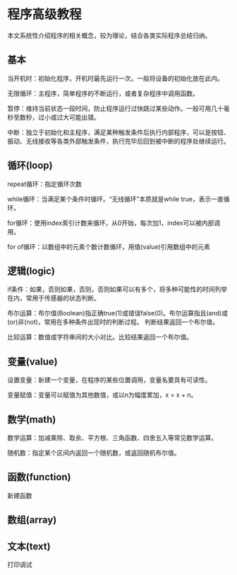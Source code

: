 # 程序高级教程

本文系统性介绍程序的相关概念，较为理论，结合各类实际程序总结归纳。

## 基本

当开机时：初始化程序，开机时最先运行一次。一般将设备的初始化放在此内。

无限循环：主程序，简单程序的不断运行，或者复杂程序中调用函数。

暂停：维持当前状态一段时间，防止程序运行过快跳过某些动作。一般可用几十毫秒至数秒，过小或过大可能出错。

中断：独立于初始化和主程序，满足某种触发条件后执行内部程序，可以是按钮、振动、无线接收等各类外部触发条件，执行完毕后回到被中断的程序处继续运行。

## 循环(loop)

repeat循环：指定循环次数

while循环：当满足某个条件时循环。“无线循环”本质就是while true，表示一直循环。

for循环：使用index索引计数来循环，从0开始，每次加1，index可以被内部调用。

for of循环：以数组中的元素个数计数循环，用值(value)引用数组中的元素

## 逻辑(logic)

if条件：如果，否则如果，否则，否则如果可以有多个，将多种可能性的时间列举在内，常用于传感器的状态判断。

布尔运算：布尔值(Boolean)指正确true(1)或错误false(0)。布尔运算指且(and)或(or)非(not)，常用在多种条件出现时的判断过程。
判断结果返回一个布尔值。

比较运算：数值或字符串间的大小对比。比较结果返回一个布尔值。

## 变量(value)

设置变量：新建一个变量，在程序的某些位置调用，变量名要具有可读性。

变量赋值：变量可以赋值为其他数值，或以n为幅度累加，x = x + n。

## 数学(math)

数学运算：加减乘除、取余、平方根、三角函数、四舍五入等常见数学运算。

随机数：指定某个区间内返回一个随机数，或返回随机布尔值。

## 函数(function)

新建函数

## 数组(array)



## 文本(text)

打印调试
